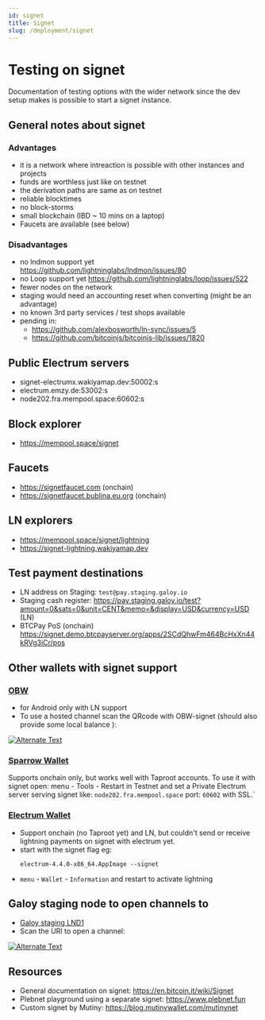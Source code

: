 ```yaml
---
id: signet
title: Signet
slug: /deployment/signet
---
```


# Testing on signet

Documentation of testing options with the wider network since the dev setup makes is possible to start a signet instance.

## General notes about signet
### Advantages
- it is a network where intreaction is possible with other instances and projects
- funds are worthless just like on testnet
- the derivation paths are same as on testnet
- reliable blocktimes
- no block-storms
- small blockchain (IBD ~ 10 mins on a laptop)
- Faucets are available (see below)

### Disadvantages
- no lndmon support yet https://github.com/lightninglabs/lndmon/issues/80
- no Loop support yet https://github.com/lightninglabs/loop/issues/522
- fewer nodes on the network
- staging would need an accounting reset when converting (might be an advantage)
- no known 3rd party services / test shops available
- pending in:
  - https://github.com/alexbosworth/ln-sync/issues/5
  - https://github.com/bitcoinjs/bitcoinjs-lib/issues/1820

## Public Electrum servers
* signet-electrumx.wakiyamap.dev:50002:s
* electrum.emzy.de:53002:s
* node202.fra.mempool.space:60602:s

## Block explorer
* https://mempool.space/signet

## Faucets
- https://signetfaucet.com (onchain)
- https://signetfaucet.bublina.eu.org (onchain)

## LN explorers
- https://mempool.space/signet/lightning
- https://signet-lightning.wakiyamap.dev

## Test payment destinations
* LN address on Staging: `test@pay.staging.galoy.io`
* Staging cash register: https://pay.staging.galoy.io/test?amount=0&sats=0&unit=CENT&memo=&display=USD&currency=USD (LN)
* BTCPay PoS (onchain) https://signet.demo.btcpayserver.org/apps/2SCdQhwFm464BcHxXn44kRVg3iCr/pos

## Other wallets with signet support
### [OBW](https://github.com/nbd-wtf/obw/releases/)
* for Android only with LN support
* To use a hosted channel scan the QRcode with OBW-signet (should also provide some local balance ):

[![Alternate Text](https://user-images.githubusercontent.com/43343391/206720745-838fb788-d09d-4af9-8400-32c2137dd30b.png)](https://user-images.githubusercontent.com/43343391/206720745-838fb788-d09d-4af9-8400-32c2137dd30b.png)

### [Sparrow Wallet](https://sparrowwallet.com/download/)
Supports onchain only, but works well with Taproot accounts. To use it with signet open:
 menu - Tools - Restart  in Testnet and set a Private Electrum server serving signet like: `node202.fra.mempool.space` port: `60602` with SSL.`

### [Electrum Wallet](https://electrum.org/#download)
* Support onchain (no Taproot yet) and LN, but couldn't send or receive lightning payments on signet with electrum yet.
* start with the signet flag eg:
    ```
    electrum-4.4.0-x86_64.AppImage --signet
    ```
* `menu` - `Wallet` - `Information` and restart to activate lightning

## Galoy staging node to open channels to
* [Galoy staging LND1](https://mempool.space/signet/lightning/node/024e679c1a77143029b806f396f935fa6cd0744970f412667adfc75edbbab54d7a)
* Scan the URI to open a channel:

[![Alternate Text](https://user-images.githubusercontent.com/43343391/200599602-093133de-4d40-4ab3-9ed6-4f4af1d4527c.png)](https://mempool.space/signet/lightning/node/024e679c1a77143029b806f396f935fa6cd0744970f412667adfc75edbbab54d7a)


## Resources
* General documentation on signet: https://en.bitcoin.it/wiki/Signet
* Plebnet playground using a separate signet: https://www.plebnet.fun
* Custom signet by Mutiny: https://blog.mutinywallet.com/mutinynet